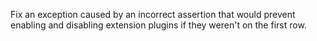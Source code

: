 Fix an exception caused by an incorrect assertion that would prevent enabling and disabling extension plugins if they weren't on the first row.
